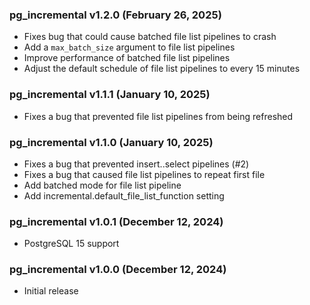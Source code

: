 ### pg\_incremental v1.2.0 (February 26, 2025)

* Fixes bug that could cause batched file list pipelines to crash
* Add a `max_batch_size` argument to file list pipelines
* Improve performance of batched file list pipelines
* Adjust the default schedule of file list pipelines to every 15 minutes

### pg\_incremental v1.1.1 (January 10, 2025)

* Fixes a bug that prevented file list pipelines from being refreshed

### pg\_incremental v1.1.0 (January 10, 2025)

* Fixes a bug that prevented insert..select pipelines (#2)
* Fixes a bug that caused file list pipelines to repeat first file
* Add batched mode for file list pipeline
* Add incremental.default\_file\_list\_function setting

### pg\_incremental v1.0.1 (December 12, 2024)

* PostgreSQL 15 support

### pg\_incremental v1.0.0 (December 12, 2024)

* Initial release
